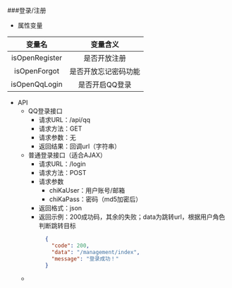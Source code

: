 ###登录/注册
+ 属性变量  

|变量名|变量含义|
|:---:|:---:|
|isOpenRegister|是否开放注册|
|isOpenForgot|是否开放忘记密码功能|
|isOpenQqLogin|是否开启QQ登录|
+ API  
    + QQ登录接口  
        + 请求URL：/api/qq  
        + 请求方法：GET  
        + 请求参数：无  
        + 返回结果：回调url（字符串）  
    + 普通登录接口（适合AJAX）  
        + 请求URL：/login  
        + 请求方法：POST  
        + 请求参数  
            + chiKaUser：用户账号/邮箱
            + chiKaPass：密码（md5加密后）
        + 返回格式：json  
        + 返回示例：200成功码，其余的失败；data为跳转url，根据用户角色判断跳转目标
            ```json
              {
                "code": 200,
                "data": "/management/index",
                "message": "登录成功！"
              }
            ```
    + 